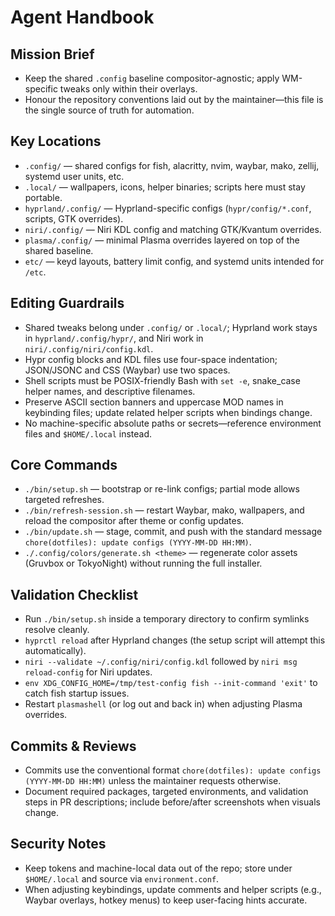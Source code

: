 # Agent Handbook

## Mission Brief

- Keep the shared `.config` baseline compositor-agnostic; apply WM-specific tweaks only within their overlays.
- Honour the repository conventions laid out by the maintainer—this file is the single source of truth for automation.

## Key Locations

- `.config/` — shared configs for fish, alacritty, nvim, waybar, mako, zellij, systemd user units, etc.
- `.local/` — wallpapers, icons, helper binaries; scripts here must stay portable.
- `hyprland/.config/` — Hyprland-specific configs (`hypr/config/*.conf`, scripts, GTK overrides).
- `niri/.config/` — Niri KDL config and matching GTK/Kvantum overrides.
- `plasma/.config/` — minimal Plasma overrides layered on top of the shared baseline.
- `etc/` — keyd layouts, battery limit config, and systemd units intended for `/etc`.

## Editing Guardrails

- Shared tweaks belong under `.config/` or `.local/`; Hyprland work stays in `hyprland/.config/hypr/`, and Niri work in `niri/.config/niri/config.kdl`.
- Hypr config blocks and KDL files use four-space indentation; JSON/JSONC and CSS (Waybar) use two spaces.
- Shell scripts must be POSIX-friendly Bash with `set -e`, snake_case helper names, and descriptive filenames.
- Preserve ASCII section banners and uppercase MOD names in keybinding files; update related helper scripts when bindings change.
- No machine-specific absolute paths or secrets—reference environment files and `$HOME/.local` instead.

## Core Commands

- `./bin/setup.sh` — bootstrap or re-link configs; partial mode allows targeted refreshes.
- `./bin/refresh-session.sh` — restart Waybar, mako, wallpapers, and reload the compositor after theme or config updates.
- `./bin/update.sh` — stage, commit, and push with the standard message `chore(dotfiles): update configs (YYYY-MM-DD HH:MM)`.
- `./.config/colors/generate.sh <theme>` — regenerate color assets (Gruvbox or TokyoNight) without running the full installer.

## Validation Checklist

- Run `./bin/setup.sh` inside a temporary directory to confirm symlinks resolve cleanly.
- `hyprctl reload` after Hyprland changes (the setup script will attempt this automatically).
- `niri --validate ~/.config/niri/config.kdl` followed by `niri msg reload-config` for Niri updates.
- `env XDG_CONFIG_HOME=/tmp/test-config fish --init-command 'exit'` to catch fish startup issues.
- Restart `plasmashell` (or log out and back in) when adjusting Plasma overrides.

## Commits & Reviews

- Commits use the conventional format `chore(dotfiles): update configs (YYYY-MM-DD HH:MM)` unless the maintainer requests otherwise.
- Document required packages, targeted environments, and validation steps in PR descriptions; include before/after screenshots when visuals change.

## Security Notes

- Keep tokens and machine-local data out of the repo; store under `$HOME/.local` and source via `environment.conf`.
- When adjusting keybindings, update comments and helper scripts (e.g., Waybar overlays, hotkey menus) to keep user-facing hints accurate.
